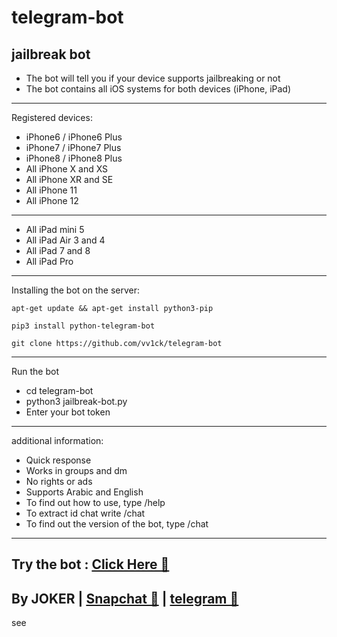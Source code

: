# telegram-bot

jailbreak bot
-
- The bot will tell you if your device supports jailbreaking or not
- The bot contains all iOS systems for both devices (iPhone, iPad)
-----------
Registered devices:
- iPhone6 / iPhone6 Plus
- iPhone7 / iPhone7 Plus
- iPhone8 / iPhone8 Plus
- All iPhone X and XS
- All iPhone XR and SE
- All iPhone 11 
- All iPhone 12
-----------
- All iPad mini 5
- All iPad Air 3 and 4
- All iPad 7 and 8
- All iPad Pro 
-----------

Installing the bot on the server:

<!--START_SECTION:waka-->
```
apt-get update && apt-get install python3-pip
```
<!--END_SECTION:waka-->
<!--START_SECTION:waka-->
```text
pip3 install python-telegram-bot
```
<!--END_SECTION:waka-->
<!--START_SECTION:waka-->
```text
git clone https://github.com/vv1ck/telegram-bot
```
<!--END_SECTION:waka-->
-----------
Run the bot
- cd telegram-bot
- python3 jailbreak-bot.py
- Enter your bot token
-----------

additional information:
- Quick response
- Works in groups and dm
- No rights or ads
- Supports Arabic and English
- To find out how to use, type /help
- To extract id chat write /chat
- To find out the version of the bot, type /chat
-----------
Try the bot : <a class="" href="https://t.me/JBvr_bot"> Click Here 🤖  </a>
-
By JOKER | <a class="" href="https://www.snapchat.com/add/jokermr5oos4800?">Snapchat 👻</a> | <a class="" href="http://t.me/vv1ck">telegram 🔷</a>
-
see
